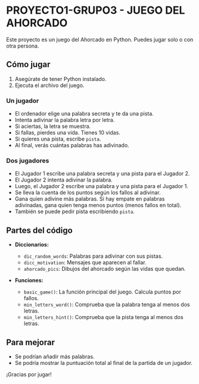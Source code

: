 # PROYECTO1-GRUPO3 - JUEGO DEL AHORCADO

Este proyecto es un juego del Ahorcado en Python. Puedes jugar solo o con otra persona.

## Cómo jugar

1.  Asegúrate de tener Python instalado.
2.  Ejecuta el archivo del juego.

### Un jugador

* El ordenador elige una palabra secreta y te da una pista.
* Intenta adivinar la palabra letra por letra.
* Si aciertas, la letra se muestra.
* Si fallas, pierdes una vida. Tienes 10 vidas.
* Si quieres una pista, escribe `pista`.
* Al final, verás cuántas palabras has adivinado.

### Dos jugadores

* El Jugador 1 escribe una palabra secreta y una pista para el Jugador 2.
* El Jugador 2 intenta adivinar la palabra.
* Luego, el Jugador 2 escribe una palabra y una pista para el Jugador 1.
* Se lleva la cuenta de los puntos según los fallos al adivinar.
* Gana quien adivine más palabras. Si hay empate en palabras adivinadas, gana quien tenga menos puntos (menos fallos en total).
* También se puede pedir pista escribiendo `pista`.

## Partes del código

* **Diccionarios:**
    * `dic_random_words`: Palabras para adivinar con sus pistas.
    * `dicc_motivation`: Mensajes que aparecen al fallar.
    * `ahorcado_pics`: Dibujos del ahorcado según las vidas que quedan.
      
* **Funciones:**
  
    * `basic_game()`: La función principal del juego. Calcula puntos por fallos.
    * `min_letters_word()`: Comprueba que la palabra tenga al menos dos letras.
    * `min_letters_hint()`: Comprueba que la pista tenga al menos dos letras.

## Para mejorar

* Se podrían añadir más palabras.
* Se podría mostrar la puntuación total al final de la partida de un jugador.

¡Gracias por jugar!
